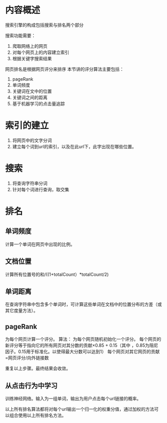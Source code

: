 # 内容概述
搜索引擎的构成包括搜索与排名两个部分

搜索功能需要：
1. 爬取网络上的网页
2. 对每个网页上的内容建立索引
3. 根据关键字搜索结果

网页排名是根据网页评分来排序
本节讲的评分算法主要包括：
1. pageRank
2. 单词频度
3. 关键词在文中的位置
4. 关键词之间的距离
5. 基于机器学习的点击量追踪

# 索引的建立
1. 将网页中的文字分词
2. 建立每个词到url的索引，以及在此url下，此字出现在哪些位置。

# 搜索
1. 将查询字符串分词
2. 针对每个词进行查询，取交集

# 排名

## 单词频度
计算一个单词在网页中出现的比例。

## 文档位置
计算所有位置号的和/((1+totalCount）*totalCount/2)

## 单词距离
在查询字符串中包含多个单词时，可计算这些单词在文档中的位置分布的方差（或其它度量方法）。

## pageRank
为每个网页计算一个评分。
算法：
为每个网页随机初始化一个评分。
每个网页的新评分等于指向它的所有网页对其分数的贡献×0.85 + 0.15（其中 ，0.85为阻尼因子。0.15用于标准化。以使得最大分数可以达到1）
每个网页对其它网页的贡献=网页评分/向外链接数

重复以上步骤。最终结果会收敛。

## 从点击行为中学习
训练神经网络。输入为一组单词，输出为用户点击每个url链接的概率。

以上所有排名算法都将对每个url输出一个归一化的权重分值，通过加权的方法可以组合使用以上所有排名方法。